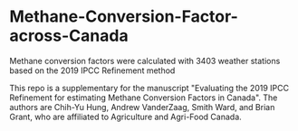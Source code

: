 # Methane-Conversion-Factor-across-Canada
Methane conversion factors were calculated with 3403 weather stations based on the 2019 IPCC Refinement method

This repo is a supplementary for the manuscript "Evaluating the 2019 IPCC Refinement for estimating Methane Conversion Factors in Canada". The authors are Chih-Yu Hung, Andrew VanderZaag, Smith Ward, and Brian Grant, who are affiliated to Agriculture and Agri-Food Canada. 
